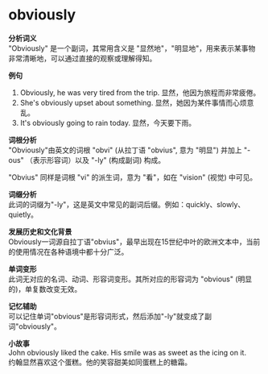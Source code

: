 # obviously

**分析词义**  
"Obviously" 是一个副词，其常用含义是 "显然地"，"明显地"，用来表示某事物非常清晰地，可以通过直接的观察或理解得知。

  

**例句**

  

1.  Obviously, he was very tired from the trip. 显然，他因为旅程而非常疲倦。
2.  She's obviously upset about something. 显然，她因为某件事情而心烦意乱。
3.  It's obviously going to rain today. 显然，今天要下雨。

  

**词根分析**  
"Obviously"由英文的词根 "obvi" (从拉丁语 "obvius", 意为 "明显") 并加上 "-ous" （表示形容词）以及 "-ly" (构成副词) 构成。

  

"Obvius" 同样是词根 "vi" 的派生词，意为 "看"，如在 "vision" (视觉) 中可见。

  

**词缀分析**  
此词的词缀为"-ly"，这是英文中常见的副词后缀。例如：quickly、slowly、quietly。

  

**发展历史和文化背景**  
Obviously一词源自拉丁语"obvius"，最早出现在15世纪中叶的欧洲文本中，当前的使用情况在各种语境中都十分广泛。

  

**单词变形**  
此词无对应的名词、动词、形容词变形。其所对应的形容词为 "obvious" (明显的)，单复数改变无效。

  

**记忆辅助**  
可以记住单词"obvious"是形容词形式，然后添加"-ly"就变成了副词"obviously"。

  

**小故事**  
John obviously liked the cake. His smile was as sweet as the icing on it.  
约翰显然喜欢这个蛋糕。他的笑容甜美如同蛋糕上的糖霜。
